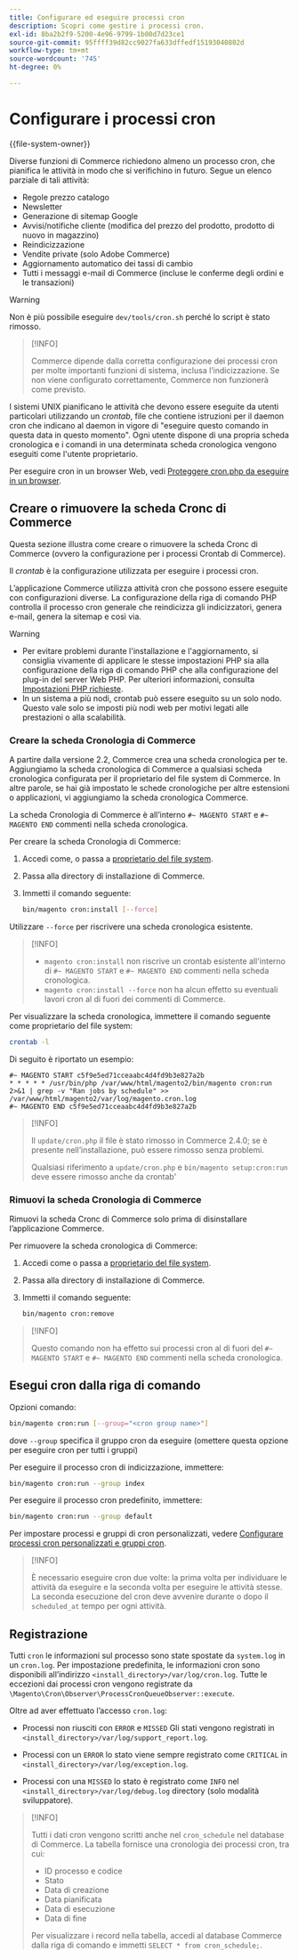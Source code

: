 ```yaml
---
title: Configurare ed eseguire processi cron
description: Scopri come gestire i processi cron.
exl-id: 8ba2b2f9-5200-4e96-9799-1b00d7d23ce1
source-git-commit: 95ffff39d82cc9027fa633dffedf15193040802d
workflow-type: tm+mt
source-wordcount: '745'
ht-degree: 0%

---
```


# Configurare i processi cron

{{file-system-owner}}

Diverse funzioni di Commerce richiedono almeno un processo cron, che pianifica le attività in modo che si verifichino in futuro. Segue un elenco parziale di tali attività:

- Regole prezzo catalogo
- Newsletter
- Generazione di sitemap Google
- Avvisi/notifiche cliente (modifica del prezzo del prodotto, prodotto di nuovo in magazzino)
- Reindicizzazione
- Vendite private (solo Adobe Commerce)
- Aggiornamento automatico dei tassi di cambio
- Tutti i messaggi e-mail di Commerce (incluse le conferme degli ordini e le transazioni)

>[!WARNING]
>
>Non è più possibile eseguire `dev/tools/cron.sh` perché lo script è stato rimosso.

>[!INFO]
>
>Commerce dipende dalla corretta configurazione dei processi cron per molte importanti funzioni di sistema, inclusa l’indicizzazione. Se non viene configurato correttamente, Commerce non funzionerà come previsto.

I sistemi UNIX pianificano le attività che devono essere eseguite da utenti particolari utilizzando un _crontab_, file che contiene istruzioni per il daemon cron che indicano al daemon in vigore di &quot;eseguire questo comando in questa data in questo momento&quot;. Ogni utente dispone di una propria scheda cronologica e i comandi in una determinata scheda cronologica vengono eseguiti come l&#39;utente proprietario.

Per eseguire cron in un browser Web, vedi [Proteggere cron.php da eseguire in un browser](../security/secure-cron-php.md).

## Creare o rimuovere la scheda Cronc di Commerce

Questa sezione illustra come creare o rimuovere la scheda Cronc di Commerce (ovvero la configurazione per i processi Crontab di Commerce).

Il _crontab_ è la configurazione utilizzata per eseguire i processi cron.

L’applicazione Commerce utilizza attività cron che possono essere eseguite con configurazioni diverse. La configurazione della riga di comando PHP controlla il processo cron generale che reindicizza gli indicizzatori, genera e-mail, genera la sitemap e così via.

>[!WARNING]
>
>- Per evitare problemi durante l&#39;installazione e l&#39;aggiornamento, si consiglia vivamente di applicare le stesse impostazioni PHP sia alla configurazione della riga di comando PHP che alla configurazione del plug-in del server Web PHP. Per ulteriori informazioni, consulta [Impostazioni PHP richieste](../../installation/prerequisites/php-settings.md).
>- In un sistema a più nodi, crontab può essere eseguito su un solo nodo. Questo vale solo se imposti più nodi web per motivi legati alle prestazioni o alla scalabilità.


### Creare la scheda Cronologia di Commerce

A partire dalla versione 2.2, Commerce crea una scheda cronologica per te. Aggiungiamo la scheda cronologica di Commerce a qualsiasi scheda cronologica configurata per il proprietario del file system di Commerce. In altre parole, se hai già impostato le schede cronologiche per altre estensioni o applicazioni, vi aggiungiamo la scheda cronologica Commerce.

La scheda Cronologia di Commerce è all’interno `#~ MAGENTO START` e `#~ MAGENTO END` commenti nella scheda cronologica.

Per creare la scheda Cronologia di Commerce:

1. Accedi come, o passa a [proprietario del file system](../../installation/prerequisites/file-system/overview.md).
1. Passa alla directory di installazione di Commerce.
1. Immetti il comando seguente:

   ```bash
   bin/magento cron:install [--force]
   ```

Utilizzare `--force` per riscrivere una scheda cronologica esistente.

>[!INFO]
>
>- `magento cron:install` non riscrive un crontab esistente all&#39;interno di `#~ MAGENTO START` e `#~ MAGENTO END` commenti nella scheda cronologica.
>- `magento cron:install --force` non ha alcun effetto su eventuali lavori cron al di fuori dei commenti di Commerce.


Per visualizzare la scheda cronologica, immettere il comando seguente come proprietario del file system:

```bash
crontab -l
```

Di seguito è riportato un esempio:

```terminal
#~ MAGENTO START c5f9e5ed71cceaabc4d4fd9b3e827a2b
* * * * * /usr/bin/php /var/www/html/magento2/bin/magento cron:run 2>&1 | grep -v "Ran jobs by schedule" >> /var/www/html/magento2/var/log/magento.cron.log
#~ MAGENTO END c5f9e5ed71cceaabc4d4fd9b3e827a2b
```

>[!INFO]
>
>Il `update/cron.php` il file è stato rimosso in Commerce 2.4.0; se è presente nell’installazione, può essere rimosso senza problemi.
>
>Qualsiasi riferimento a `update/cron.php` e `bin/magento setup:cron:run` deve essere rimosso anche da crontab&#39;

### Rimuovi la scheda Cronologia di Commerce

Rimuovi la scheda Cronc di Commerce solo prima di disinstallare l’applicazione Commerce.

Per rimuovere la scheda cronologica di Commerce:

1. Accedi come o passa a [proprietario del file system](../../installation/prerequisites/file-system/overview.md).
1. Passa alla directory di installazione di Commerce.
1. Immetti il comando seguente:

   ```bash
   bin/magento cron:remove
   ```

>[!INFO]
>
>Questo comando non ha effetto sui processi cron al di fuori del `#~ MAGENTO START` e `#~ MAGENTO END` commenti nella scheda cronologica.

## Esegui cron dalla riga di comando

Opzioni comando:

```bash
bin/magento cron:run [--group="<cron group name>"]
```

dove `--group` specifica il gruppo cron da eseguire (omettere questa opzione per eseguire cron per tutti i gruppi)

Per eseguire il processo cron di indicizzazione, immettere:

```bash
bin/magento cron:run --group index
```

Per eseguire il processo cron predefinito, immettere:

```bash
bin/magento cron:run --group default
```

Per impostare processi e gruppi di cron personalizzati, vedere [Configurare processi cron personalizzati e gruppi cron](../cron/custom-cron.md).

>[!INFO]
>
>È necessario eseguire cron due volte: la prima volta per individuare le attività da eseguire e la seconda volta per eseguire le attività stesse. La seconda esecuzione del cron deve avvenire durante o dopo il `scheduled_at` tempo per ogni attività.

## Registrazione

Tutti `cron` le informazioni sul processo sono state spostate da `system.log` in un `cron.log`.
Per impostazione predefinita, le informazioni cron sono disponibili all’indirizzo `<install_directory>/var/log/cron.log`.
Tutte le eccezioni dai processi cron vengono registrate da `\Magento\Cron\Observer\ProcessCronQueueObserver::execute`.

Oltre ad aver effettuato l’accesso `cron.log`:

- Processi non riusciti con `ERROR` e `MISSED` Gli stati vengono registrati in `<install_directory>/var/log/support_report.log`.

- Processi con un `ERROR` lo stato viene sempre registrato come `CRITICAL` in `<install_directory>/var/log/exception.log`.

- Processi con una `MISSED` lo stato è registrato come `INFO` nel `<install_directory>/var/log/debug.log` directory (solo modalità sviluppatore).

>[!INFO]
>
>Tutti i dati cron vengono scritti anche nel `cron_schedule` nel database di Commerce. La tabella fornisce una cronologia dei processi cron, tra cui:
>
>- ID processo e codice
>- Stato
>- Data di creazione
>- Data pianificata
>- Data di esecuzione
>- Data di fine
>
>Per visualizzare i record nella tabella, accedi al database Commerce dalla riga di comando e immetti `SELECT * from cron_schedule;`.
